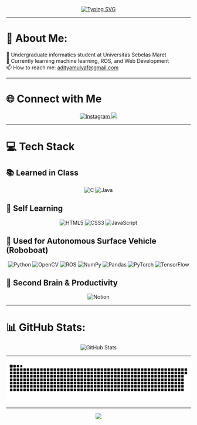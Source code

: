 <div align="center">
    <a href="https://git.io/typing-svg"><img src="https://readme-typing-svg.demolab.com?font=Times+New+Roman&size=90&pause=1000&color=F7F7F7&background=0099FF&center=true&vCenter=true&width=1584&height=396&lines=Hello%2C+World!" alt="Typing SVG" /></a>
</div>

---

# 👦 About Me:
🔭 Undergraduate informatics student at Universitas Sebelas Maret<br>
🌱 Currently learning machine learning, ROS, and Web Development<br>
📫 How to reach me: adityamulyaf@gmail.com<br>

---

# 🌐 Connect with Me
<div align="center">
    <a href="https://instagram.com/adityamulyaf" target="_blank">
        <img src="https://img.shields.io/badge/Instagram-%23E4405F.svg?logo=Instagram&logoColor=white" alt="Instagram">
    </a>
    <a href="https://linkedin.com/in/firizqi-aditya-mulya" target="_blank">
        <img src="https://img.shields.io/badge/LinkedIn-%230077B5.svg?logo=linkedin&logoColor=white">
    </a>
</div>

---

# 💻 Tech Stack
## 📚 Learned in Class
<div align="center">
  <img src="https://img.shields.io/badge/c-%2300599C.svg?style=flat&logo=c&logoColor=white" alt="C" />
  <img src="https://img.shields.io/badge/java-%23ED8B00.svg?style=flat&logo=openjdk&logoColor=white" alt="Java" />
</div>

## 🎨 Self Learning
<div align="center">
  <img src="https://img.shields.io/badge/html5-%23E34F26.svg?style=flat&logo=html5&logoColor=white" alt="HTML5" />
  <img src="https://img.shields.io/badge/css3-%231572B6.svg?style=flat&logo=css3&logoColor=white" alt="CSS3" />
  <img src="https://img.shields.io/badge/javascript-%23323330.svg?style=flat&logo=javascript&logoColor=%23F7DF1E" alt="JavaScript" />
</div>

## 🚤 Used for Autonomous Surface Vehicle (Roboboat)
<div align="center">
  <img src="https://img.shields.io/badge/python-3670A0?style=flat&logo=python&logoColor=ffdd54" alt="Python" />
  <img src="https://img.shields.io/badge/opencv-%23white.svg?style=flat&logo=opencv&logoColor=white" alt="OpenCV" />
  <img src="https://img.shields.io/badge/ros-%230A0FF9.svg?style=flat&logo=ros&logoColor=white" alt="ROS" />
  <img src="https://img.shields.io/badge/numpy-%23013243.svg?style=flat&logo=numpy&logoColor=white" alt="NumPy" />
  <img src="https://img.shields.io/badge/pandas-%23150458.svg?style=flat&logo=pandas&logoColor=white" alt="Pandas" />
  <img src="https://img.shields.io/badge/PyTorch-%23EE4C2C.svg?style=flat&logo=PyTorch&logoColor=white" alt="PyTorch" />
  <img src="https://img.shields.io/badge/TensorFlow-%23FF6F00.svg?style=flat&logo=TensorFlow&logoColor=white" alt="TensorFlow" />
</div>

## 📝 Second Brain & Productivity
<div align="center">
  <img src="https://img.shields.io/badge/Notion-%23000000.svg?style=flat&logo=notion&logoColor=white" alt="Notion" />
</div>

---

# 📊 GitHub Stats:
<div align="center">
    <img src="https://github-readme-stats.vercel.app/api/top-langs/?username=adityamulyaf&theme=shadow_blue&hide_border=false&include_all_commits=true&count_private=false&layout=compact" alt="GitHub Stats">
</div>

---

<div align="center">
    <picture>
    <source media="(prefers-color-scheme: dark)" srcset="https://raw.githubusercontent.com/Adityamulyaf/Adityamulyaf/output/github-snake-dark.svg" />
    <source media="(prefers-color-scheme: light)" srcset="https://raw.githubusercontent.com/Adityamulyaf/Adityamulyaf/output/github-snake.svg" />
    <img alt="github-snake" src="https://raw.githubusercontent.com/Adityamulyaf/Adityamulyaf/output/github-snake.svg" />
    </picture>
</div>

---

<div align="center">
  <img src="https://media1.tenor.com/m/vPnMgX6oF18AAAAC/frieren-himmel.gif">
</div>
